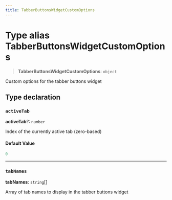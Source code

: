 ```yaml
---
title: TabberButtonsWidgetCustomOptions
---
```


# Type alias TabberButtonsWidgetCustomOptions

> **TabberButtonsWidgetCustomOptions**: `object`

Custom options for the tabber buttons widget

## Type declaration

### `activeTab`

**activeTab**?: `number`

Index of the currently active tab (zero-based)

#### Default Value

```ts
0
```

***

### `tabNames`

**tabNames**: `string`[]

Array of tab names to display in the tabber buttons widget
